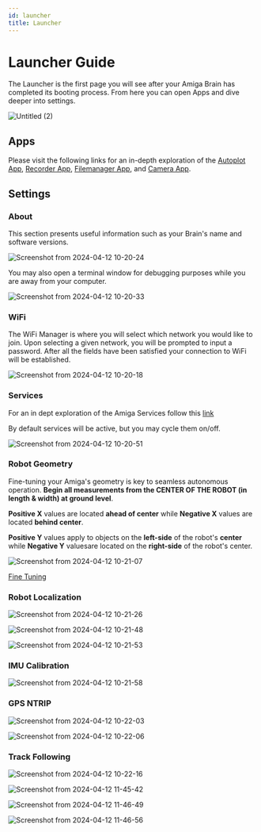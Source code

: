 ```yaml
---
id: launcher
title: Launcher
---
```


# Launcher Guide

The Launcher is the first page you will see after
your Amiga Brain has completed its booting process.
From here you can open Apps and dive deeper into settings.

![Untitled (2)](https://github.com/farm-ng/amiga-dev-kit/assets/133177230/2acb4ab3-aa5b-4ce8-a2cb-fca627651ac3)

## Apps

Please visit the following links for an in-depth
exploration of the [Autoplot App](/docs/apps/autoplot_app),
[Recorder App](/docs/apps/recorder_app),
[Filemanager App](/docs/apps/file_manager_app),
and [Camera App](/docs/apps/camera_app).

## Settings

### About

This section presents useful information such as your Brain's name and software versions.

![Screenshot from 2024-04-12 10-20-24](https://github.com/farm-ng/amiga-dev-kit/assets/133177230/0e6892b3-4b99-4f29-8705-cc7ce6cdcd82)

You may also open a terminal window for debugging purposes
while you are away from your computer.

![Screenshot from 2024-04-12 10-20-33](https://github.com/farm-ng/amiga-dev-kit/assets/133177230/64258d28-4d9d-4cb7-b0a4-fa7ff6def6b2)


### WiFi

The WiFi Manager is where you will select which network you would like to join.
Upon selecting a given network, you will be prompted to input a password.
After all the fields have been satisfied your connection to WiFi will be established.

![Screenshot from 2024-04-12 10-20-18](https://github.com/farm-ng/amiga-dev-kit/assets/133177230/4eab6af0-fb5f-46f8-aa96-9b974acce051)


### Services

For an in dept exploration of the Amiga Services follow this [link](/docs/concepts/canbus_service/)

By default services will be active, but you may cycle them on/off.

![Screenshot from 2024-04-12 10-20-51](https://github.com/farm-ng/amiga-dev-kit/assets/133177230/29c91c44-1cbb-4877-8832-ed2aee178f90)


### Robot Geometry

Fine-tuning your Amiga's geometry is key to seamless autonomous operation.
**Begin all measurements from the CENTER OF THE ROBOT (in length & width) at ground level**.

**Positive X** values are located **ahead of center** while 
**Negative X** values are located **behind center**.

**Positive Y** values apply to objects on the **left-side** of the robot's **center**
while **Negative Y** valuesare located on the **right-side** of the robot's center.


![Screenshot from 2024-04-12 10-21-07](https://github.com/farm-ng/amiga-dev-kit/assets/133177230/bd5b899e-fd39-4e6e-b098-72a19996e1bc)

[Fine Tuning](/docs/apps/filter_app/#fine-tuning-settings)

### Robot Localization

![Screenshot from 2024-04-12 10-21-26](https://github.com/farm-ng/amiga-dev-kit/assets/133177230/713f725f-6707-4880-afda-f84fa178ff9f)

![Screenshot from 2024-04-12 10-21-48](https://github.com/farm-ng/amiga-dev-kit/assets/133177230/42b2b0b6-bd4a-43a6-80bf-1c6fa4532de9)

![Screenshot from 2024-04-12 10-21-53](https://github.com/farm-ng/amiga-dev-kit/assets/133177230/be8c4b55-6648-4cae-b5fc-2c50ef8d216d)


### IMU Calibration

![Screenshot from 2024-04-12 10-21-58](https://github.com/farm-ng/amiga-dev-kit/assets/133177230/14d89b5f-dd5d-4ae0-896e-107f24079b8e)


### GPS NTRIP

![Screenshot from 2024-04-12 10-22-03](https://github.com/farm-ng/amiga-dev-kit/assets/133177230/13b02284-19de-47fe-954e-c673dc4be9f4)

![Screenshot from 2024-04-12 10-22-06](https://github.com/farm-ng/amiga-dev-kit/assets/133177230/8cdf06a9-2a08-42a8-9ab7-ba734373680b)


### Track Following

![Screenshot from 2024-04-12 10-22-16](https://github.com/farm-ng/amiga-dev-kit/assets/133177230/4b76aa4e-0c7a-472d-9adb-5bf138a590f8)

![Screenshot from 2024-04-12 11-45-42](https://github.com/farm-ng/amiga-dev-kit/assets/133177230/c6d4653f-35b4-452b-98f1-613c4564b1f3)

![Screenshot from 2024-04-12 11-46-49](https://github.com/farm-ng/amiga-dev-kit/assets/133177230/a1c30075-4e0f-4e77-839c-fcb4873b03fe)

![Screenshot from 2024-04-12 11-46-56](https://github.com/farm-ng/amiga-dev-kit/assets/133177230/3b5f3779-5090-4ea5-aaf4-d321b1779c83)
